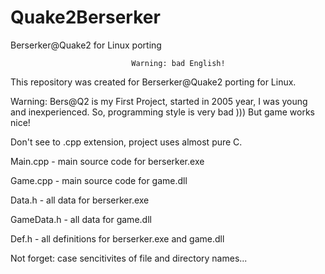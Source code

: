 # Quake2Berserker
Berserker@Quake2 for Linux porting

                               Warning: bad English!
This repository was created for Berserker@Quake2 porting for Linux.

Warning: Bers@Q2 is my First Project, started in 2005 year, I was young and inexperienced. So, programming style is very bad ))) But game works nice!

Don't see to .cpp extension, project uses almost pure C.

Main.cpp - main source code for berserker.exe

Game.cpp - main source code for game.dll

Data.h - all data for berserker.exe

GameData.h - all data for game.dll

Def.h - all definitions for berserker.exe and game.dll

Not forget: case sencitivites of file and directory names...
